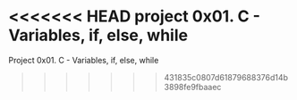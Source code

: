 <<<<<<< HEAD
project 0x01. C - Variables, if, else, while
=======
Project 0x01. C - Variables, if, else, while
>>>>>>> 431835c0807d61879688376d14b3898fe9fbaaec
